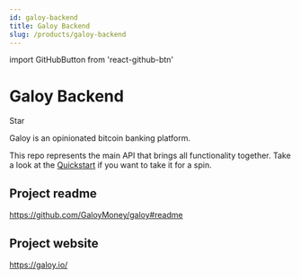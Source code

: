```yaml
---
id: galoy-backend
title: Galoy Backend
slug: /products/galoy-backend
---
```

import GitHubButton from 'react-github-btn'


# Galoy Backend

<GitHubButton href="https://github.com/GaloyMoney/galoy" data-color-scheme="no-preference: dark; light: light; dark: dark;" data-icon="octicon-star" data-size="large" data-show-count="true" aria-label="Star GaloyMoney/galoy on GitHub">Star</GitHubButton>
<div style={{ marginBottom: 20 }}></div>

Galoy is an opinionated bitcoin banking platform.

This repo represents the main API that brings all functionality together. Take a look at the [Quickstart](https://github.com/GaloyMoney/galoy/tree/main/quickstart) if you want to take it for a spin.

## Project readme
https://github.com/GaloyMoney/galoy#readme

## Project website
https://galoy.io/
